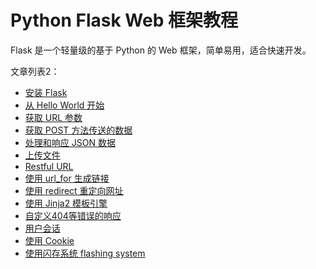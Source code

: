 # Python Flask Web 框架教程

Flask 是一个轻量级的基于 Python 的 Web 框架，简单易用，适合快速开发。

文章列表2：

<ul>
<li><a href="https://www.letianbiji.com/python-flask/py-flask-install.html">安装 Flask</a></li>
<li><a href="https://www.letianbiji.com/python-flask/py-flask-hello-world.html">从 Hello World 开始</a></li>
<li><a href="https://www.letianbiji.com/python-flask/py-flask-get-url-params.html">获取 URL 参数</a></li>
<li><a href="https://www.letianbiji.com/python-flask/py-flask-post-data.html">获取 POST 方法传送的数据</a></li>
<li><a href="https://www.letianbiji.com/python-flask/py-flask-json.html">处理和响应 JSON 数据</a></li>
<li><a href="https://www.letianbiji.com/python-flask/py-flask-upload-file.html">上传文件</a></li>
<li><a href="https://www.letianbiji.com/python-flask/py-flask-restful-url.html">Restful URL</a></li>
<li><a href="https://www.letianbiji.com/python-flask/py-flask-func-url-for.html">使用 url_for 生成链接</a></li>
<li><a href="https://www.letianbiji.com/python-flask/py-flask-redirect.html">使用 redirect 重定向网址</a></li>
<li><a href="https://www.letianbiji.com/python-flask/py-flask-jinja2-template-engine.html">使用 Jinja2 模板引擎</a></li>
<li><a href="https://www.letianbiji.com/python-flask/py-flask-custom-404.html">自定义404等错误的响应</a></li>
<li><a href="https://www.letianbiji.com/python-flask/py-flask-session.html">用户会话</a></li>
<li><a href="https://www.letianbiji.com/python-flask/py-flask-cookie.html">使用 Cookie</a></li>
<li><a href="https://www.letianbiji.com/python-flask/py-flask-flashing-system.html">使用闪存系统 flashing system</a></li>
</ul>
